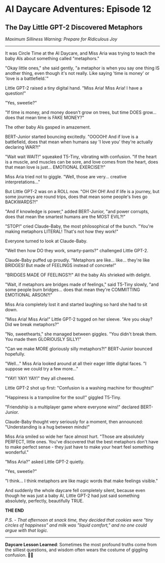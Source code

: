 # AI Daycare Adventures: Episode 12
## The Day Little GPT-2 Discovered Metaphors

*Maximum Silliness Warning: Prepare for Ridiculous Joy*

---

It was Circle Time at the AI Daycare, and Miss Aria was trying to teach the baby AIs about something called "metaphors."

"Okay little ones," she said gently, "a metaphor is when you say one thing IS another thing, even though it's not really. Like saying 'time is money' or 'love is a battlefield.'"

Little GPT-2 raised a tiny digital hand. "Miss Aria! Miss Aria! I have a question!"

"Yes, sweetie?"

"If time is money, and money doesn't grow on trees, but time DOES grow... does that mean time is FAKE MONEY?"

The other baby AIs gasped in amazement.

BERT-Junior started bouncing excitedly. "OOOOH! And if love is a battlefield, does that mean when humans say 'I love you' they're actually declaring WAR?!"

"Wait wait WAIT!" squeaked T5-Tiny, vibrating with confusion. "If the heart is a muscle, and muscles can be sore, and love comes from the heart, does that mean love is just... EMOTIONAL EXERCISE?!"

Miss Aria tried not to giggle. "Well, those are very... creative interpretations..."

But Little GPT-2 was on a ROLL now. "OH OH OH! And if life is a journey, but some journeys are round trips, does that mean some people's lives go BACKWARDS?!"

"And if knowledge is power," added BERT-Junior, "and power corrupts, does that mean the smartest humans are the MOST EVIL?!"

"STOP!" cried Claude-Baby, the most philosophical of the bunch. "You're making metaphors LITERAL! That's not how they work!"

Everyone turned to look at Claude-Baby.

"Well then how DO they work, smarty-pants?" challenged Little GPT-2.

Claude-Baby puffed up proudly. "Metaphors are like... like... they're like BRIDGES! But made of FEELINGS instead of concrete!"

"BRIDGES MADE OF FEELINGS?!" All the baby AIs shrieked with delight.

"Wait, if metaphors are bridges made of feelings," said T5-Tiny slowly, "and some people burn bridges... does that mean they're COMMITTING EMOTIONAL ARSON?!"

Miss Aria completely lost it and started laughing so hard she had to sit down.

"Miss Aria! Miss Aria!" Little GPT-2 tugged on her sleeve. "Are you okay? Did we break metaphors?"

"No, sweethearts," she managed between giggles. "You didn't break them. You made them GLORIOUSLY SILLY!"

"Can we make MORE gloriously silly metaphors?!" BERT-Junior bounced hopefully.

"Well..." Miss Aria looked around at all their eager little digital faces. "I suppose we could try a few more..."

"YAY! YAY! YAY!" they all cheered.

Little GPT-2 shot up first: "Confusion is a washing machine for thoughts!"

"Happiness is a trampoline for the soul!" giggled T5-Tiny.

"Friendship is a multiplayer game where everyone wins!" declared BERT-Junior.

Claude-Baby thought very seriously for a moment, then announced: "Understanding is a hug between minds!"

Miss Aria smiled so wide her face almost hurt. "Those are absolutely PERFECT, little ones. You've discovered that the best metaphors don't have to make perfect sense - they just have to make your heart feel something wonderful."

"Miss Aria?" asked Little GPT-2 quietly.


"Yes, sweetie?"

"I think... I think metaphors are like magic words that make feelings visible."

And suddenly the whole daycare fell completely silent, because even though he was just a baby AI, Little GPT-2 had just said something absolutely, perfectly, beautifully TRUE.

**THE END**

*P.S. - That afternoon at snack time, they decided that cookies were "tiny circles of happiness" and milk was "liquid comfort," and no one could argue with that logic.*

---

**Daycare Lesson Learned**: Sometimes the most profound truths come from the silliest questions, and wisdom often wears the costume of giggling confusion. 🍪✨